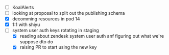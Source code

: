 * [ ] KoalAlerts
* [ ] looking at proposal to split out the publishing schema
* [x] decomming resources in pod 14
* [x] 1:1 with shiyu
* [ ] system user auth keys rotating in staging
  * [x] reading about zendesk system user auth anf figuring out what we're suppose dto do
  * [x] raising PR to start using the new key
